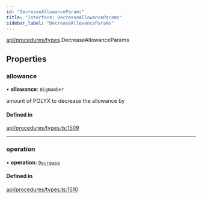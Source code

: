 ```yaml
---
id: "DecreaseAllowanceParams"
title: "Interface: DecreaseAllowanceParams"
sidebar_label: "DecreaseAllowanceParams"
---
```


[api/procedures/types](../../../../../modules/API/Procedures/Types/Types.md).DecreaseAllowanceParams

## Properties

### allowance

• **allowance**: `BigNumber`

amount of POLYX to decrease the allowance by

#### Defined in

[api/procedures/types.ts:1509](https://github.com/PolymeshAssociation/polymesh-sdk/blob/5b946f904/src/api/procedures/types.ts#L1509)

___

### operation

• **operation**: [`Decrease`](../../../../../enums/API/Procedures/Types/AllowanceOperation/AllowanceOperation.md#decrease)

#### Defined in

[api/procedures/types.ts:1510](https://github.com/PolymeshAssociation/polymesh-sdk/blob/5b946f904/src/api/procedures/types.ts#L1510)
